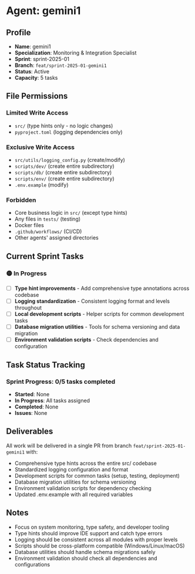# Agent: gemini1

## Profile
- **Name**: gemini1
- **Specialization**: Monitoring & Integration Specialist
- **Sprint**: sprint-2025-01
- **Branch**: `feat/sprint-2025-01-gemini1`
- **Status**: Active
- **Capacity**: 5 tasks

## File Permissions

### Limited Write Access
- `src/` (type hints only - no logic changes)
- `pyproject.toml` (logging dependencies only)

### Exclusive Write Access
- `src/utils/logging_config.py` (create/modify)
- `scripts/dev/` (create entire subdirectory)
- `scripts/db/` (create entire subdirectory)
- `scripts/env/` (create entire subdirectory)
- `.env.example` (modify)

### Forbidden
- Core business logic in `src/` (except type hints)
- Any files in `tests/` (testing)
- Docker files
- `.github/workflows/` (CI/CD)
- Other agents' assigned directories

## Current Sprint Tasks

### 🟡 In Progress
- [ ] **Type hint improvements** - Add comprehensive type annotations across codebase
- [ ] **Logging standardization** - Consistent logging format and levels throughout
- [ ] **Local development scripts** - Helper scripts for common development tasks
- [ ] **Database migration utilities** - Tools for schema versioning and data migration
- [ ] **Environment validation scripts** - Check dependencies and configuration

## Task Status Tracking

### Sprint Progress: 0/5 tasks completed

- **Started**: None
- **In Progress**: All tasks assigned
- **Completed**: None
- **Issues**: None

## Deliverables

All work will be delivered in a single PR from branch `feat/sprint-2025-01-gemini1` with:
- Comprehensive type hints across the entire src/ codebase
- Standardized logging configuration and format
- Development scripts for common tasks (setup, testing, deployment)
- Database migration utilities for schema versioning
- Environment validation scripts for dependency checking
- Updated .env.example with all required variables

## Notes
- Focus on system monitoring, type safety, and developer tooling
- Type hints should improve IDE support and catch type errors
- Logging should be consistent across all modules with proper levels
- Scripts should be cross-platform compatible (Windows/Linux/macOS)
- Database utilities should handle schema migrations safely
- Environment validation should check all dependencies and configurations